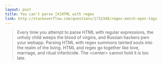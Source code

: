 ```yaml
---
layout: post
title: You can't parse [X]HTML with regex
link: http://stackoverflow.com/questions/1732348/regex-match-open-tags-except-xhtml-self-contained-tags/1732454#1732454
---
```


> Every time you attempt to parse HTML with regular expressions, the unholy child weeps the blood of virgins, and Russian hackers pwn your webapp. Parsing HTML with regex summons tainted souls into the realm of the living. HTML and regex go together like love, marriage, and ritual infanticide. The \<center\> cannot hold it is too late.